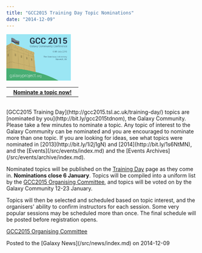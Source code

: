 ```yaml
---
title: "GCC2015 Training Day Topic Nominations"
date: "2014-12-09"
---
```


<div class='right'><a href='http://gcc2015.tsl.ac.uk/training-day/'><img src="/src/images/logos/GCC2015LogoWide600.png" alt="GCC2015 Training Day" width="170" /></a></div>

<table>
  <tr>
    <th> &nbsp;&nbsp; <a href='http://bit.ly/gcc2015tdnom'>Nominate a topic now!</a> &nbsp;&nbsp; </th>
  </tr>
</table>


<br />
[GCC2015 Training Day](http://gcc2015.tsl.ac.uk/training-day/) topics are [nominated by you](http://bit.ly/gcc2015tdnom), the Galaxy Community.  Please take a few minutes to nominate a topic.  Any topic of interest to the Galaxy Community can be nominated and you are encouraged to nominate more than one topic. If you are looking for ideas, see what topics were nominated in [2013](http://bit.ly/1i2j1gN) and [2014](http://bit.ly/1s6NtMN), and the [Events](/src/events/index.md) and the [Events Archives](/src/events/archive/index.md).

Nominated topics will be published on the [Training Day](http://gcc2015.tsl.ac.uk/training-day/) page as they come in.  **Nominations close 6 January**.  Topics will be compiled into a uniform list by the [GCC2015 Organising Committee](http://gcc2015.tsl.ac.uk/organisers), and topics will be voted on by the Galaxy Community 12-23 January.

Topics will then be selected and scheduled based on topic interest, and the organisers' ability to confirm instructors for each session.  Some very popular sessions may be scheduled more than once. The final schedule will be posted before registration opens.

[GCC2015 Organising Committee](http://gcc2015.tsl.ac.uk/organisers)

<div class='newsItemFooter'>Posted to the [Galaxy News](/src/news/index.md) on 2014-12-09</div>

